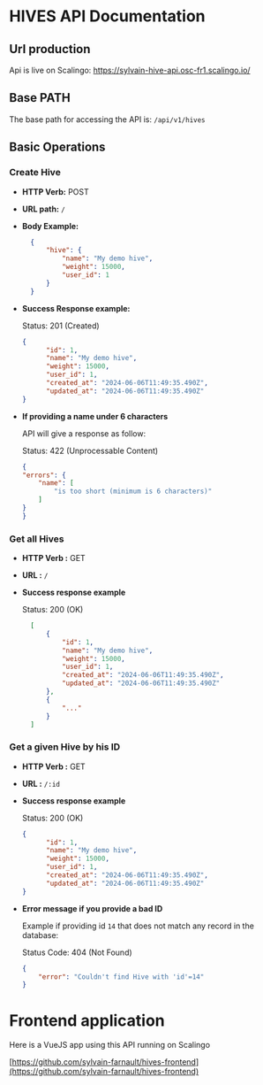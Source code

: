 # HIVES API Documentation

## Url production
Api is live on Scalingo: https://sylvain-hive-api.osc-fr1.scalingo.io/

## Base PATH

The base path for accessing the API is: `/api/v1/hives`

## Basic Operations

### Create Hive
- **HTTP Verb:** POST
- **URL path:** `/`
- **Body Example:**
  ```json
	{ 
		"hive": { 
			"name": "My demo hive", 
			"weight": 15000, 
			"user_id": 1 
		}
	}
  ```
- **Success Response example:**

  Status: 201 (Created)
  ```json
  {
		"id": 1,
		"name": "My demo hive", 
		"weight": 15000, 
		"user_id": 1,
		"created_at": "2024-06-06T11:49:35.490Z",
		"updated_at": "2024-06-06T11:49:35.490Z"
  }
  ```
- **If providing a name under 6 characters**

	API will give a response as follow:

	Status: 422 (Unprocessable Content)
	```json
	{
    "errors": {
        "name": [
            "is too short (minimum is 6 characters)"
        ]
    }
	}

	```

### Get all Hives

- **HTTP Verb :** GET
- **URL :** `/`
- **Success response example**

  Status: 200 (OK)
  ```json
	[
		{
			"id": 1,
			"name": "My demo hive", 
			"weight": 15000, 
			"user_id": 1,
			"created_at": "2024-06-06T11:49:35.490Z",
			"updated_at": "2024-06-06T11:49:35.490Z"
		},
		{
			"..."
		}
	]
  ```

### Get a given Hive by his ID

- **HTTP Verb :** GET
- **URL :** `/:id`
- **Success response example**

  Status: 200 (OK)
  ```json
  {
		"id": 1,
		"name": "My demo hive", 
		"weight": 15000, 
		"user_id": 1,
		"created_at": "2024-06-06T11:49:35.490Z",
		"updated_at": "2024-06-06T11:49:35.490Z"
  }
	```

- **Error message if you provide a bad ID**

	Example if providing id `14` that does not match any record in the database:

	Status Code: 404 (Not Found)
	```json
	{
		"error": "Couldn't find Hive with 'id'=14"
	}
	```

# Frontend application
Here is a VueJS app using this API running on Scalingo

[https://github.com/sylvain-farnault/hives-frontend](https://github.com/sylvain-farnault/hives-frontend)


